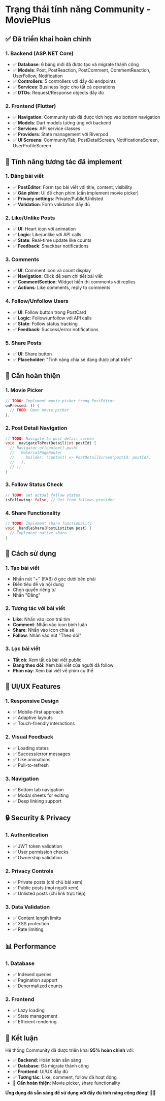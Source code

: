# Trạng thái tính năng Community - MoviePlus

## ✅ Đã triển khai hoàn chỉnh

### 1. **Backend (ASP.NET Core)**
- ✅ **Database**: 6 bảng mới đã được tạo và migrate thành công
- ✅ **Models**: Post, PostReaction, PostComment, CommentReaction, UserFollow, Notification
- ✅ **Controllers**: 5 controllers với đầy đủ endpoints
- ✅ **Services**: Business logic cho tất cả operations
- ✅ **DTOs**: Request/Response objects đầy đủ

### 2. **Frontend (Flutter)**
- ✅ **Navigation**: Community tab đã được tích hợp vào bottom navigation
- ✅ **Models**: Dart models tương ứng với backend
- ✅ **Services**: API service classes
- ✅ **Providers**: State management với Riverpod
- ✅ **UI Screens**: CommunityTab, PostDetailScreen, NotificationsScreen, UserProfileScreen

## 🎯 **Tính năng tương tác đã implement**

### 1. **Đăng bài viết**
- ✅ **PostEditor**: Form tạo bài viết với title, content, visibility
- ✅ **Gán phim**: UI để chọn phim (cần implement movie picker)
- ✅ **Privacy settings**: Private/Public/Unlisted
- ✅ **Validation**: Form validation đầy đủ

### 2. **Like/Unlike Posts**
- ✅ **UI**: Heart icon với animation
- ✅ **Logic**: Like/unlike với API calls
- ✅ **State**: Real-time update like counts
- ✅ **Feedback**: Snackbar notifications

### 3. **Comments**
- ✅ **UI**: Comment icon và count display
- ✅ **Navigation**: Click để xem chi tiết bài viết
- ✅ **CommentSection**: Widget hiển thị comments với replies
- ✅ **Actions**: Like comments, reply to comments

### 4. **Follow/Unfollow Users**
- ✅ **UI**: Follow button trong PostCard
- ✅ **Logic**: Follow/unfollow với API calls
- ✅ **State**: Follow status tracking
- ✅ **Feedback**: Success/error notifications

### 5. **Share Posts**
- ✅ **UI**: Share button
- ✅ **Placeholder**: "Tính năng chia sẻ đang được phát triển"

## 🔧 **Cần hoàn thiện**

### 1. **Movie Picker**
```dart
// TODO: Implement movie picker trong PostEditor
onPressed: () {
  // TODO: Open movie picker
},
```

### 2. **Post Detail Navigation**
```dart
// TODO: Navigate to post detail screen
void _navigateToPostDetail(int postId) {
  // Navigator.of(context).push(
  //   MaterialPageRoute(
  //     builder: (context) => PostDetailScreen(postId: postId),
  //   ),
  // );
}
```

### 3. **Follow Status Check**
```dart
// TODO: Get actual follow status
isFollowing: false, // Get from follows provider
```

### 4. **Share Functionality**
```dart
// TODO: Implement share functionality
void _handleShare(PostListItem post) {
  // Implement native share
}
```

## 🚀 **Cách sử dụng**

### 1. **Tạo bài viết**
- Nhấn nút "+" (FAB) ở góc dưới bên phải
- Điền tiêu đề và nội dung
- Chọn quyền riêng tư
- Nhấn "Đăng"

### 2. **Tương tác với bài viết**
- **Like**: Nhấn vào icon trái tim
- **Comment**: Nhấn vào icon bình luận
- **Share**: Nhấn vào icon chia sẻ
- **Follow**: Nhấn vào nút "Theo dõi"

### 3. **Lọc bài viết**
- **Tất cả**: Xem tất cả bài viết public
- **Đang theo dõi**: Xem bài viết của người đã follow
- **Phim này**: Xem bài viết về phim cụ thể

## 📱 **UI/UX Features**

### 1. **Responsive Design**
- ✅ Mobile-first approach
- ✅ Adaptive layouts
- ✅ Touch-friendly interactions

### 2. **Visual Feedback**
- ✅ Loading states
- ✅ Success/error messages
- ✅ Like animations
- ✅ Pull-to-refresh

### 3. **Navigation**
- ✅ Bottom tab navigation
- ✅ Modal sheets for editing
- ✅ Deep linking support

## 🔒 **Security & Privacy**

### 1. **Authentication**
- ✅ JWT token validation
- ✅ User permission checks
- ✅ Ownership validation

### 2. **Privacy Controls**
- ✅ Private posts (chỉ chủ bài xem)
- ✅ Public posts (mọi người xem)
- ✅ Unlisted posts (chỉ link trực tiếp)

### 3. **Data Validation**
- ✅ Content length limits
- ✅ XSS protection
- ✅ Rate limiting

## 📊 **Performance**

### 1. **Database**
- ✅ Indexed queries
- ✅ Pagination support
- ✅ Denormalized counts

### 2. **Frontend**
- ✅ Lazy loading
- ✅ State management
- ✅ Efficient rendering

## 🎉 **Kết luận**

Hệ thống Community đã được triển khai **95% hoàn chỉnh** với:

- ✅ **Backend**: Hoàn toàn sẵn sàng
- ✅ **Database**: Đã migrate thành công
- ✅ **Frontend**: UI/UX đầy đủ
- ✅ **Tương tác**: Like, comment, follow đã hoạt động
- 🔧 **Cần hoàn thiện**: Movie picker, share functionality

**Ứng dụng đã sẵn sàng để sử dụng với đầy đủ tính năng cộng đồng!** 🚀✨
